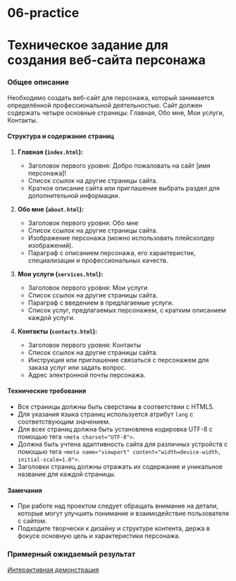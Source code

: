 # 06-practice


# Техническое задание для создания веб-сайта персонажа

### Общее описание
Необходимо создать веб-сайт для персонажа, который занимается определённой профессиональной деятельностью. Сайт должен содержать четыре основные страницы: Главная, Обо мне, Мои услуги, Контакты.

#### Структура и содержание страниц

1. **Главная (`index.html`):**
   - Заголовок первого уровня: Добро пожаловать на сайт [имя персонажа]!
   - Список ссылок на другие страницы сайта.
   - Краткое описание сайта или приглашение выбрать раздел для дополнительной информации.

2. **Обо мне (`about.html`):**
   - Заголовок первого уровня: Обо мне
   - Список ссылок на другие страницы сайта.
   - Изображение персонажа (можно использовать плейсхолдер изображений).
   - Параграф с описанием персонажа, его характеристик, специализации и профессиональных качеств.

3. **Мои услуги (`services.html`):**
   - Заголовок первого уровня: Мои услуги
   - Список ссылок на другие страницы сайта.
   - Параграф с введением в предлагаемые услуги.
   - Список услуг, предлагаемых персонажем, с кратким описанием каждой услуги.

4. **Контакты (`contacts.html`):**
   - Заголовок первого уровня: Контакты
   - Список ссылок на другие страницы сайта.
   - Инструкция или приглашение связаться с персонажем для заказа услуг или задать вопрос.
   - Адрес электронной почты персонажа.

#### Технические требования

- Все страницы должны быть сверстаны в соответствии с HTML5.
- Для указания языка страниц используется атрибут `lang` с соответствующим значением.
- Для всех страниц должна быть установлена кодировка UTF-8 с помощью тега `<meta charset="UTF-8">`.
- Должна быть учтена адаптивность сайта для различных устройств с помощью тега `<meta name="viewport" content="width=device-width, initial-scale=1.0">`.
- Заголовки страниц должны отражать их содержание и уникальное название для каждой страницы.

#### Замечания
- При работе над проектом следует обращать внимание на детали, которые могут улучшить понимание и взаимодействие пользователя с сайтом.
- Подходите творчески к дизайну и структуре контента, держа в фокусе основную цель и характеристики персонажа.
  
### Примерный ожидаемый результат
 

[Интерактивная демонстрация](https://iksergey.github.io/html-handbook/release/06-practice)

 